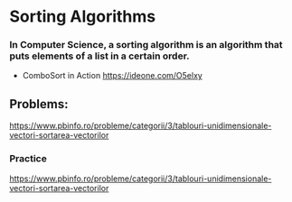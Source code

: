 # Sorting Algorithms

### In Computer Science, a sorting algorithm is an algorithm that puts elements of a list in a certain order.

* ComboSort in Action https://ideone.com/O5elxy

## Problems:

https://www.pbinfo.ro/probleme/categorii/3/tablouri-unidimensionale-vectori-sortarea-vectorilor

### Practice

https://www.pbinfo.ro/probleme/categorii/3/tablouri-unidimensionale-vectori-sortarea-vectorilor
